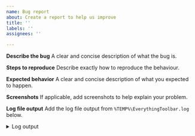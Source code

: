 ```yaml
---
name: Bug report
about: Create a report to help us improve
title: ''
labels: ''
assignees: ''

---
```


<!-- Please make sure to fully read the README and search open and closed issues for duplicates before opening a new issue. -->

**Describe the bug**
A clear and concise description of what the bug is.

**Steps to reproduce**
Describe exactly how to reproduce the behaviour.

**Expected behavior**
A clear and concise description of what you expected to happen.

**Screenshots**
If applicable, add screenshots to help explain your problem.

**Log file output**
Add the log file output from `%TEMP%\EverythingToolbar.log` below.

<details>
<summary>Log output</summary>

```
Replace this line with the log file output.
```
</details>
